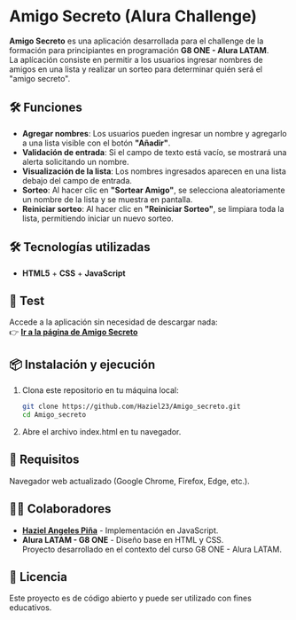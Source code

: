 # Amigo Secreto (Alura Challenge)

**Amigo Secreto** es una aplicación desarrollada para el challenge de la formación para principiantes en programación **G8 ONE - Alura LATAM**.  
La aplícación consiste en permitir a los usuarios ingresar nombres de amigos en una lista y realizar un sorteo para determinar quién será el "amigo secreto".

## 🛠️ Funciones

- **Agregar nombres**: Los usuarios pueden ingresar un nombre y agregarlo a una lista visible con el botón **"Añadir"**.
- **Validación de entrada**: Si el campo de texto está vacío, se mostrará una alerta solicitando un nombre.
- **Visualización de la lista**: Los nombres ingresados aparecen en una lista debajo del campo de entrada.
- **Sorteo**: Al hacer clic en **"Sortear Amigo"**, se selecciona aleatoriamente un nombre de la lista y se muestra en pantalla.
- **Reiniciar sorteo**: Al hacer clic en **"Reiniciar Sorteo"**, se limpiara toda la lista, permitiendo iniciar un nuevo sorteo.

## 🛠️ Tecnologías utilizadas

- **HTML5** + **CSS** + **JavaScript**

## 🚀 Test

Accede a la aplicación sin necesidad de descargar nada:  
👉 **[Ir a la página de Amigo Secreto](https://haziel23.github.io/Amigo_secreto/)**  

## 📦 Instalación y ejecución

1. Clona este repositorio en tu máquina local:

   ```bash
   git clone https://github.com/Haziel23/Amigo_secreto.git
   cd Amigo_secreto

2. Abre el archivo index.html en tu navegador.

## 📌 Requisitos
Navegador web actualizado (Google Chrome, Firefox, Edge, etc.).

## 👨‍💻 Colaboradores
- **[Haziel Angeles Piña](https://github.com/Haziel23)** - Implementación en JavaScript.  
- **Alura LATAM - G8 ONE** - Diseño base en HTML y CSS.  
Proyecto desarrollado en el contexto del curso G8 ONE - Alura LATAM.

## 📄 Licencia
Este proyecto es de código abierto y puede ser utilizado con fines educativos.
